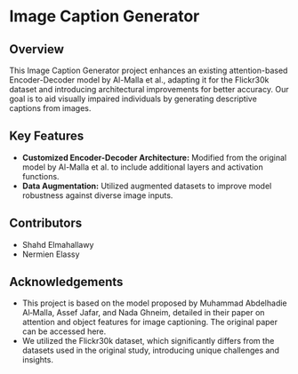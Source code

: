 # Image Caption Generator

## Overview
This Image Caption Generator project enhances an existing attention-based Encoder-Decoder model by Al-Malla et al., adapting it for the Flickr30k dataset and introducing architectural improvements for better accuracy. Our goal is to aid visually impaired individuals by generating descriptive captions from images.

## Key Features
- **Customized Encoder-Decoder Architecture:** Modified from the original model by Al-Malla et al. to include additional layers and activation functions.
- **Data Augmentation:** Utilized augmented datasets to improve model robustness against diverse image inputs.

## Contributors
- Shahd Elmahallawy
- Nermien Elassy

## Acknowledgements
- This project is based on the model proposed by Muhammad Abdelhadie Al‑Malla, Assef Jafar, and Nada Ghneim, detailed in their paper on attention and object features for image captioning. The original paper can be accessed here.
- We utilized the Flickr30k dataset, which significantly differs from the datasets used in the original study, introducing unique challenges and insights.
